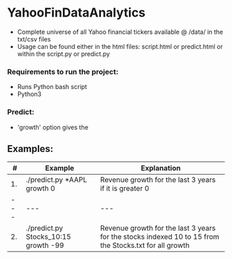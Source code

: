 # YahooFinDataAnalytics

* Complete universe of all Yahoo financial tickers available @ /data/ in the txt/csv files
* Usage can be found either in the html files: script.html or predict.html or within the script.py or predict.py

### Requirements to run the project:
* Runs Python bash script
* Python3

### Predict:

* 'growth' option gives the 

## Examples:

#|Example|Explanation|
--- | --- | --- |
1. |./predict.py *AAPL growth 0|Revenue growth for the last 3 years if it is greater 0|
--- | --- | --- |
2. |./predict.py Stocks_10:15 growth -99|Revenue growth for the last 3 years for the stocks indexed 10 to 15 from the Stocks.txt for all growth|
